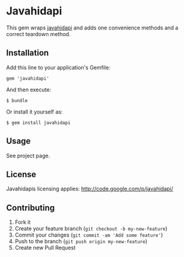 # Javahidapi

This gem wraps [javahidapi](http://code.google.com/p/javahidapi/) and adds one convenience methods and a correct teardown method.

## Installation

Add this line to your application's Gemfile:

    gem 'javahidapi'

And then execute:

    $ bundle

Or install it yourself as:

    $ gem install javahidapi

## Usage

See project page.

## License

Javahidapis licensing applies: http://code.google.com/p/javahidapi/

## Contributing

1. Fork it
2. Create your feature branch (`git checkout -b my-new-feature`)
3. Commit your changes (`git commit -am 'Add some feature'`)
4. Push to the branch (`git push origin my-new-feature`)
5. Create new Pull Request
